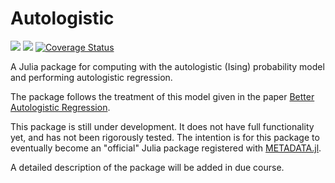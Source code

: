 # Autologistic

[![](https://img.shields.io/badge/docs-stable-blue.svg)](https://kramsretlow.github.io/Autologistic.jl/stable)
[![](https://img.shields.io/badge/docs-dev-blue.svg)](https://kramsretlow.github.io/Autologistic.jl/dev)
[![Coverage Status](https://coveralls.io/repos/github/kramsretlow/Autologistic/badge.svg?branch=master)](https://coveralls.io/github/kramsretlow/Autologistic?branch=master)

A Julia package for computing with the autologistic (Ising) probability model
and performing autologistic regression.

The package follows the treatment of this model given in the paper
[Better Autologistic Regression](https://doi.org/10.3389/fams.2017.00024).

This  package is still under development.  It does not have full functionality yet,
and has not been rigorously tested.  The intention is for this package to eventually become
an "official" Julia package registered with
[METADATA.jl](https://github.com/JuliaLang/METADATA.jl).

A detailed description of the package will be added in due course.